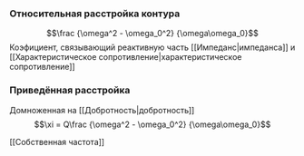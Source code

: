 ### Относительная расстройка контура
$$\frac {\omega^2 - \omega_0^2} {\omega\omega_0}$$
Коэфициент, связывающий реактивную часть [[Импеданс|импеданса]] и [[Характеристическое сопротивление|характеристическое сопротивление]]

### Приведённая расстройка
Домноженная на [[Добротность|добротность]]
$$\xi = Q\frac {\omega^2 - \omega_0^2} {\omega\omega_0}$$

[[Собственная частота]]
